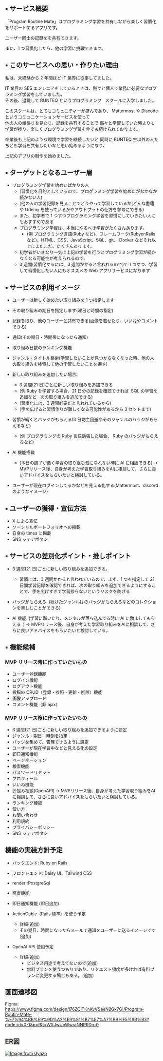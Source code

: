 ## ▪️ サービス概要

「Program Routine Mate」はプログラミング学習を共有しながら楽しく習慣化をサポートするアプリです。

ユーザー同士の記録をを共有できます。

また、1 つ習慣化したら、他の学習に挑戦できます。

## ▪️ このサービスへの思い・作りたい理由

私は、未経験から 2 年間ほど IT 業界に従事してました。

IT 業界の SES エンジニアをしているときは、黙々と個人で業務に必要なプログラミング学習をしていました。  
その後、退職して RUNTEQ というプログラミング   スクールに入学しました。

このスクールは、とてもコミュニティーが盛んであり、
Mattermost や Discode というコミュニケーションサービスを使って  
他の人の頑張りを見たり、記録を共有することで
黙々と学習していた時よりも学習が捗り、楽しくプログラミング学習を今でも続けられております。

卒業後も上記のような環境で学習を継続したいと
同時に RUNTEQ 生以外の人たちとも学習を共有したいなと思い始めるようになり、

上記のアプリの制作を始めました。

## ▪️ ターゲットとなるユーザー層

- プログラミング学習を始めたばかりの人
  - (習慣化を目的としているので、プログラミング学習を始めたがなかなか続かない人)
  - (他の人の学習記録を見ることでどうやって学習しているか(どんな書籍や Udemy を使っているかやアウトプットの仕方を参考にできる)
  - また、初学者で 1 つずつプログラミング学習を習慣にしていきたい人にもおすすめである
  - プログラミング学習は、本当にやるべき学習がたくさんあります。
    - (例 プログラミング言語(Ruby など)、フレームワーク(RubyonRails など)、HTML、CSS、JavaScript、SQL、git、 Docker などそれ以上にまだまだ、たくさんあります。
  - 初学者がいきなり一気に上記の学習を行うとプログラミング学習が続かなくなる可能性が考えられるので、
  - 3 週間(習慣化するには、3 週間かかると言われるので)で 1 つずつ、学習して習慣化したい人にもオススメの Web アプリサービスになります

## ▪️ サービスの利用イメージ

- ユーザーは新しく始めたい取り組みを 1 つ指定します
- その取り組みの期日を指定します(曜日と時間の指定)
- 記録を取り、他のユーザーと共有できる(画像を載せたり、いいねやコメントできる)
- 通知(その期日・時間帯になったら通知)
- 取り組み日数のランキング機能
- ジャンル・タイトル検索(学習したいことが見つからなくなった時、他の人の取り組みを検索して他の学習したいことを探す)

- 新しい取り組みを追加したい場合、

  - 3 週間(21 日)ごとに新しい取り組みを追加できる
  - (例 Ruby を学習する場合、21 日分の記録を確認できれば  SQL の学習を追加など   次の取り組みを追加できる)
  - (習慣化には、3 週間必要だと言われているから)
  - (手を広げると習慣作りが難しくなる可能性があるから 3 セットまで)

- 習慣が続くとバッジがもらえる(3 日坊主回避やそのジャンルのバッジがもらえるなど)
  - (例 プログラミングの Ruby 言語勉強した場合、 Ruby のバッジがもらえるなど)
- AI 機能搭載

  - (本日の調子が悪く学習の取り組む気になれない時に AI に相談できる) → MVPリリース後、自身が考えた学習取り組みをAIに相談して、さらに良いアドバイスをもらいたいと検討している。

- ユーザーが現在ログインしてるかなどを見える化する(Mattermost、discordのようなイメージ)

## ▪️ ユーザーの獲得・宣伝方法

- X による宣伝
- ソーシャルポートフォリオへの掲載
- 自身の times に掲載
- SNS シェアボタン

## ▪️ サービスの差別化ポイント・推しポイント

- 3 週間(21 日)ごとに新しい取り組みを追加できる。

  - 習慣には、3 週間かかると言われているので、まず、1 つを指定して 21 日間学習記録を確認できれば、次の取り組みを追加できるようにすることで、手を広げすぎて学習捗らないというリスクを防げる

- バッジがもらえる  (続けたジャンルはのバッジがもらえるなどのコレクションを楽しむことができる)

- AI 機能  (学習に躓いたり、メンタルが落ち込んでる時に AI に励ましてもらえる  ) → MVPリリース後、自身が考えた学習取り組みをAIに相談して、さらに良いアドバイスをもらいたいと検討している。

## ▪️ 機能候補

### MVP リリース時に作っていたいもの

- ユーザー登録機能
- ログイン機能
- ログアウト機能
- 投稿の CRUD（登録・参照・更新・削除）機能
- 画像アップロード
- コメント機能（非 ajax）

### MVP リリース後に作っていたいもの

- 3 週間(21 日)ごとに新しい取り組みを追加できるように設定
- ジャンル・期日・時刻を指定
- バッジを集めて、管理できるように設定
- ユーザーが現在学習中などと見える化の設定
- 即日通知機能
- ページネーション
- 検索機能
- パスワードリセット
- プロフィール
- いいね機能
- お悩み相談(OpenAPI) → MVPリリース後、自身が考えた学習取り組みをAIに相談して、さらに良いアドバイスをもらいたいと検討している。
- ランキング機能
- 使い方
- お問い合わせ
- 利用規約
- プライバシーポリシー
- SNS シェアボタン

## 機能の実装方針予定

- バックエンド: Ruby on Rails
- フロントエンド: Daisy UI、Tailwind CSS
- render :PostgreSql

- 高度機能
- 即日通知機能 (即日追加)
- ActionCable（Rails 標準）を使う予定
  - 詳細(追加)
  - その期日、時間になったらメールで通知をユーザーに送るイメージです(追加)
- OpenAI API 使用予定
  - 詳細(追加)
    - ビジネス用途で考えてないので(追加)
    - 無料プランを使うつもりであり、リクエスト頻度が多ければ有料プランに変更する場合もある。(追加)

## 画面遷移図
Figma: https://www.figma.com/design/l76ZQiTKnKvVSaeN2Gx7GI/Program-Routin-Mate-%E7%94%BB%E9%9D%A2%E9%81%B7%E7%A7%BB%E5%9B%B3?node-id=0-1&p=f&t=WXJwUnWwraNNPRDn-0
## ER図
[![Image from Gyazo](https://i.gyazo.com/804ac6b33a0878bb27ac395ec206d06c.png)](https://gyazo.com/804ac6b33a0878bb27ac395ec206d06c)
